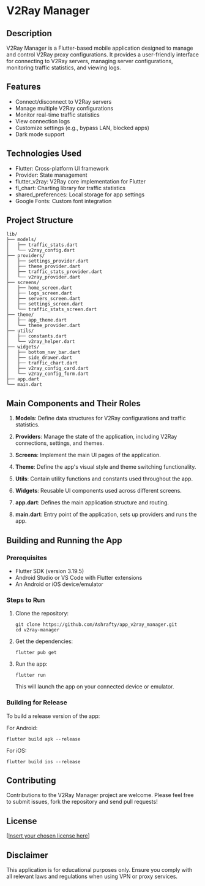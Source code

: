 # V2Ray Manager

## Description
V2Ray Manager is a Flutter-based mobile application designed to manage and control V2Ray proxy configurations. It provides a user-friendly interface for connecting to V2Ray servers, managing server configurations, monitoring traffic statistics, and viewing logs.

## Features
- Connect/disconnect to V2Ray servers
- Manage multiple V2Ray configurations
- Monitor real-time traffic statistics
- View connection logs
- Customize settings (e.g., bypass LAN, blocked apps)
- Dark mode support

## Technologies Used
- Flutter: Cross-platform UI framework
- Provider: State management
- flutter_v2ray: V2Ray core implementation for Flutter
- fl_chart: Charting library for traffic statistics
- shared_preferences: Local storage for app settings
- Google Fonts: Custom font integration

## Project Structure
```
lib/
├── models/
│   ├── traffic_stats.dart
│   └── v2ray_config.dart
├── providers/
│   ├── settings_provider.dart
│   ├── theme_provider.dart
│   ├── traffic_stats_provider.dart
│   └── v2ray_provider.dart
├── screens/
│   ├── home_screen.dart
│   ├── logs_screen.dart
│   ├── servers_screen.dart
│   ├── settings_screen.dart
│   └── traffic_stats_screen.dart
├── theme/
│   ├── app_theme.dart
│   └── theme_provider.dart
├── utils/
│   ├── constants.dart
│   └── v2ray_helper.dart
├── widgets/
│   ├── bottom_nav_bar.dart
│   ├── side_drawer.dart
│   ├── traffic_chart.dart
│   ├── v2ray_config_card.dart
│   └── v2ray_config_form.dart
├── app.dart
└── main.dart
```

## Main Components and Their Roles

1. **Models**: Define data structures for V2Ray configurations and traffic statistics.

2. **Providers**: Manage the state of the application, including V2Ray connections, settings, and themes.

3. **Screens**: Implement the main UI pages of the application.

4. **Theme**: Define the app's visual style and theme switching functionality.

5. **Utils**: Contain utility functions and constants used throughout the app.

6. **Widgets**: Reusable UI components used across different screens.

7. **app.dart**: Defines the main application structure and routing.

8. **main.dart**: Entry point of the application, sets up providers and runs the app.

## Building and Running the App

### Prerequisites
- Flutter SDK (version 3.19.5)
- Android Studio or VS Code with Flutter extensions
- An Android or iOS device/emulator

### Steps to Run
1. Clone the repository:
   ```
   git clone https://github.com/Ashrafty/app_v2ray_manager.git
   cd v2ray-manager
   ```

2. Get the dependencies:
   ```
   flutter pub get
   ```

3. Run the app:
   ```
   flutter run
   ```

   This will launch the app on your connected device or emulator.

### Building for Release
To build a release version of the app:

For Android:
```
flutter build apk --release
```

For iOS:
```
flutter build ios --release
```

## Contributing
Contributions to the V2Ray Manager project are welcome. Please feel free to submit issues, fork the repository and send pull requests!

## License
[[Insert your chosen license here](https://github.com/Ashrafty/app_v2ray_manager/blob/main/LICENSE)]

## Disclaimer
This application is for educational purposes only. Ensure you comply with all relevant laws and regulations when using VPN or proxy services.